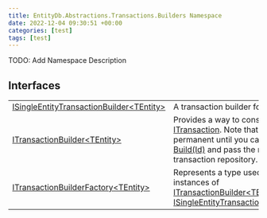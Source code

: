 ```yaml
---
title: EntityDb.Abstractions.Transactions.Builders Namespace
date: 2022-12-04 09:30:51 +00:00
categories: [test]
tags: [test]
---
```



TODO: Add Namespace Description

## Interfaces
<table><tr><td><!--/posts/dotnet-entitydb-abstractions-transactions-builders-isingleentitytransactionbuilder`1--><a href='#'>ISingleEntityTransactionBuilder&lt;TEntity&gt;</a></td><td>
A transaction builder for a single entity.
</td></tr><tr><td><!--/posts/dotnet-entitydb-abstractions-transactions-builders-itransactionbuilder`1--><a href='#'>ITransactionBuilder&lt;TEntity&gt;</a></td><td>
Provides a way to construct an <!--/posts/dotnet-entitydb-abstractions-transactions-itransaction--><a href='#'>ITransaction</a>. Note that no operations are permanent until
you call <!--/posts/dotnet-entitydb-abstractions-transactions-builders-itransactionbuilder`1-build--><a href='#'>ITransaction Build(Id)</a> and pass the result to a transaction repository.
</td></tr><tr><td><!--/posts/dotnet-entitydb-abstractions-transactions-builders-itransactionbuilderfactory`1--><a href='#'>ITransactionBuilderFactory&lt;TEntity&gt;</a></td><td>
Represents a type used to create instances of <!--/posts/dotnet-entitydb-abstractions-transactions-builders-itransactionbuilder`1--><a href='#'>ITransactionBuilder&lt;TEntity&gt;</a> or
<!--/posts/dotnet-entitydb-abstractions-transactions-builders-isingleentitytransactionbuilder`1--><a href='#'>ISingleEntityTransactionBuilder&lt;TEntity&gt;</a>.
</td></tr></table>
